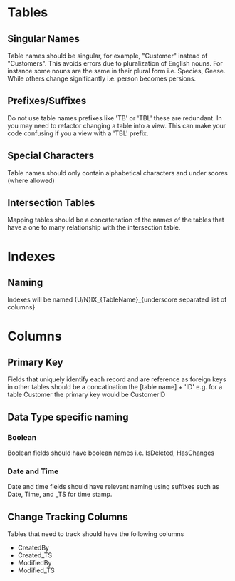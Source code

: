 # Tables 
## Singular Names 
Table names should be singular, for example, "Customer" instead of "Customers". This avoids errors due to pluralization of English nouns. For instance some nouns are the same in their plural form i.e. Species, Geese. While others change significantly i.e. person becomes persions. 

## Prefixes/Suffixes   
Do not use table names prefixes like 'TB' or 'TBL' these are redundant. In you may need to refactor changing a table into a view. This can make your code confusing if you a view with a 'TBL' prefix. 

## Special Characters
Table names should only contain alphabetical characters and under scores (where allowed)

## Intersection Tables
Mapping tables should be a concatenation of the names of the tables that have a one to many relationship with the intersection table.

# Indexes
## Naming 
Indexes will be named 
{U/N}IX_{TableName}_{underscore separated list of columns}


# Columns

## Primary Key
Fields that uniquely identify each record and are reference as foreign keys in other tables should be a concatination the [table name] + 'ID' e.g. for a table Customer the primary key would be CustomerID


## Data Type specific naming
### Boolean
Boolean fields should have boolean names i.e. IsDeleted, HasChanges

### Date and Time
Date and time fields should have relevant naming using suffixes such as Date, Time, and _TS for time stamp.

## Change Tracking Columns
Tables that need to track should have the following columns
 - CreatedBy
 - Created_TS
 - ModifiedBy
 - Modified_TS
